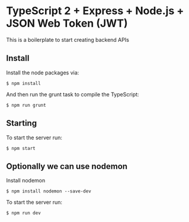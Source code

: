 # TypeScript 2 + Express + Node.js + JSON Web Token (JWT)

This is a boilerplate to start creating backend APIs

## Install

Install the node packages via:

`$ npm install`

And then run the grunt task to compile the TypeScript:

`$ npm run grunt`

## Starting

To start the server run:

`$ npm start`

## Optionally we can use nodemon

Install nodemon

`$ npm install nodemon --save-dev`

To start the server run:

`$ npm run dev`
